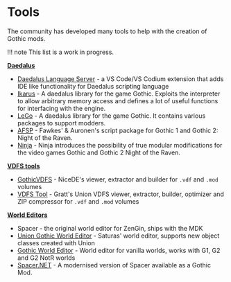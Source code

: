 # Tools
The community has developed many tools to help with the creation of Gothic mods.



!!! note
    This list is a work in progress.

**[Daedalus](../scripts/index.md)**

- [Daedalus Language Server](https://github.com/kirides/vscode-daedalus) - a VS Code/VS Codium extension that adds IDE like functionality for Daedalus scripting language
- [Ikarus](https://github.com/Lehona/Ikarus) - A daedalus library for the game Gothic. Exploits the interpreter to allow arbitrary memory access and defines a lot of useful functions for interfacing with the engine. 
- [LeGo](https://github.com/Lehona/LeGo) - A daedalus library for the game Gothic. It contains various packages to support modders.
- [AFSP](https://github.com/auronen/AF-Script-Packet) - Fawkes' & Auronen's script package for Gothic 1 and Gothic 2: Night of the Raven.
- [Ninja](https://github.com/szapp/Ninja) - Ninja introduces the possibility of true modular modifications for the
video games Gothic and Gothic 2 Night of the Raven.
 
**[VDFS tools](../general_info/vdfs)**

- [GothicVDFS](gothic_vdfs.md) - NiceDE's viewer, extractor and builder for `.vdf` and `.mod` volumes
- [VDFS Tool](vdfs_tool.md) - Gratt's Union VDFS viewer, extractor, builder, optimizer and ZIP compressor for `.vdf` and `.mod` volumes

**[World Editors](../worlds)**

- Spacer - the original world editor for ZenGin, ships with the MDK
- [Union Gothic World Editor](https://worldofplayers.ru/threads/42322/) - Saturas' world editor, supports new object classes created with Union
- [Gothic World Editor](https://worldofplayers.ru/threads/40530/) - World editor for vanilla worlds, works with G1, G2 and G2 NotR worlds
- [Spacer.NET](https://forum.worldofplayers.de/forum/threads/1557793-WORLD-EDITOR-Spacer-NET) - A modernised version of Spacer available as a Gothic Mod.
